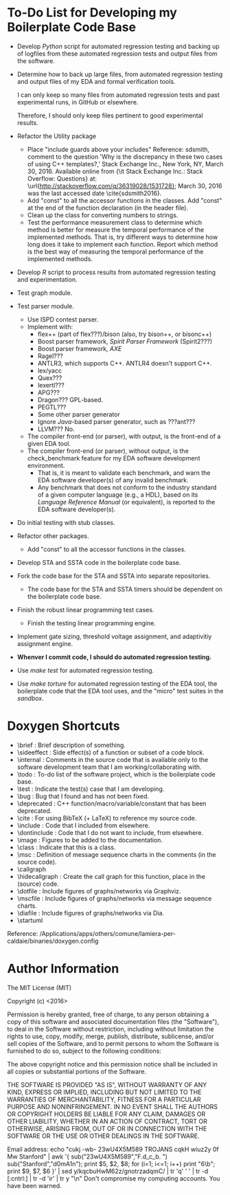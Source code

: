 # To-Do List for Developing my Boilerplate Code Base


- Develop *Python* script for automated regression testing and backing
	up of logfiles from these automated regression tests and output
	files from the software.

- Determine how to back up large files, from automated regression
	testing and output files of my EDA and formal verification tools.

  I can only keep so many files from automated regression tests and
	past experimental runs, in GitHub or elsewhere.

  Therefore, I should only keep files pertinent to good experimental
  	results.

- Refactor the Utility package
	+ Place "include guards above your includes"
		Reference: sdsmith, comment to the question 'Why is the discrepancy in these two cases of using C++ templates?,' Stack Exchange Inc., New York, NY, March 30, 2016. Available online from {\it Stack Exchange Inc.: Stack Overflow: Questions} at: \url{http://stackoverflow.com/q/36319028/1531728}; March 30, 2016 was the last accessed date \cite{sdsmith2016}.
	+ Add "const" to all the accessor functions in the classes.
		Add "const" at the end of the function declaration
		(in the header file).
	+ Clean up the class for converting numbers to strings.
	+ Test the performance measurement class to determine which
		method is better for measure the temporal performance of
		the implemented methods.
		That is, try different ways to determine how long does it
		take to implement each function.
		Report which method is the best way of measuring the
		temporal performance of the implemented methods.

- Develop *R* script to process results from automated regression
	testing and experimentation.
- Test graph module.
- Test parser module.
	+ Use ISPD contest parser.
	+ Implement with:
		- flex++ (part of flex???)/bison (also, try bison++, or bisonc++)
		- Boost parser framework, *Spirit Parser Framework* (Spirit2???)
		- Boost parser framework, *AXE*
		- Ragel???
		- ANTLR3, which supports C++. ANTLR4 doesn't support C++.
		- lex/yacc
		- Quex???
		- lexertl???
		- APG???
		- Dragon??? GPL-based.
		- PEGTL???
		- Some other parser generator
		- Ignore *Java*-based parser generator, such as ???ant???
		- LLVM??? No.
	+ The compiler front-end (or parser), with output, is the
		front-end of a given EDA tool.
	+ The compiler front-end (or parser), without output, is the
		check_benchmark feature for my EDA software development
		environment.
		- That is, it is meant to validate each benchmark, and warn
			the EDA software developer(s) of any invalid benchmark.
		- Any benchmark that does not conform to the industry standard
			of a given computer language (e.g., a HDL), based on its
			*Language Reference Manual* (or equivalent), is reported
			to the EDA software developer(s).
- Do initial testing with stub classes.

- Refactor other packages.
	+ Add "const" to all the accessor functions in the classes.












- Develop STA and SSTA code in the boilerplate code base.
- Fork the code base for the STA and SSTA into separate repositories.
	+ The code base for the STA and SSTA timers should be dependent
		on the boilerplate code base.
- Finish the robust linear programming test cases.
	- Finish the testing linear programming engine.



- Implement gate sizing, threshold voltage assignment, and
	adaptivitiy assignment engine.



- **Whenver I commit code, I should do automated regression testing.**
- Use *make test* for automated regression testing.
- Use *make torture* for automated regression testing of the EDA tool,
	the boilerplate code that the EDA tool uses, and the "micro" test
	suites in the *sandbox*.



# Doxygen Shortcuts



- \brief		: Brief description of something.
- \sideeffect	: Side effect(s) of a function or subset of a code 
					block.
- \internal		: Comments in the source code that is available only
					to the software development team that I am
					working/collaborating with.
- \todo			: To-do list of the software project, which is the
					boilerplate code base.
- \test			: Indicate the test(s) case that I am developing.
- \bug			: Bug that I found and has not been fixed.
- \deprecated	: C++ function/macro/variable/constant that has been
					deprecated.
- \cite			: For using BibTeX (+ LaTeX) to reference my source
					code.
- \include		: Code that I included from elsewhere.
- \dontinclude	: Code that I do not want to include, from elsewhere.
- \image		: Figures to be added to the documentation.
- \class		: Indicate that this is a class.
- \msc			: Definition of message sequence charts in the
					comments (in the source code).
- \callgraph
- \hidecallgraph	: Create the call graph for this function, place
						in the (source) code.
- \dotfile		: Include figures of graphs/networks via Graphviz.
- \mscfile		: Include figures of graphs/networks via message
					sequence charts.
- \diafile		: Include figures of graphs/networks via Dia.
- \startuml


Reference: /Applications/apps/others/comune/lamiera-per-caldaie/binaries/doxygen.config















#	Author Information

The MIT License (MIT)

Copyright (c) <2016> <Zhiyang Ong>

Permission is hereby granted, free of charge, to any person obtaining a copy of this software and associated documentation files (the "Software"), to deal in the Software without restriction, including without limitation the rights to use, copy, modify, merge, publish, distribute, sublicense, and/or sell copies of the Software, and to permit persons to whom the Software is furnished to do so, subject to the following conditions:

The above copyright notice and this permission notice shall be included in all copies or substantial portions of the Software.

THE SOFTWARE IS PROVIDED "AS IS", WITHOUT WARRANTY OF ANY KIND, EXPRESS OR IMPLIED, INCLUDING BUT NOT LIMITED TO THE WARRANTIES OF MERCHANTABILITY, FITNESS FOR A PARTICULAR PURPOSE AND NONINFRINGEMENT. IN NO EVENT SHALL THE AUTHORS OR COPYRIGHT HOLDERS BE LIABLE FOR ANY CLAIM, DAMAGES OR OTHER LIABILITY, WHETHER IN AN ACTION OF CONTRACT, TORT OR OTHERWISE, ARISING FROM, OUT OF OR IN CONNECTION WITH THE SOFTWARE OR THE USE OR OTHER DEALINGS IN THE SOFTWARE.

Email address: echo "cukj -wb- 23wU4X5M589 TROJANS cqkH wiuz2y 0f Mw Stanford" | awk '{ sub("23wU4X5M589","F.d_c_b. ") sub("Stanford","d0mA1n"); print $5, $2, $8; for (i=1; i<=1; i++) print "6\b"; print $9, $7, $6 }' | sed y/kqcbuHwM62z/gnotrzadqmC/ | tr 'q' ' ' | tr -d [:cntrl:] | tr -d 'ir' | tr y "\n"		Don't compromise my computing accounts. You have been warned.

